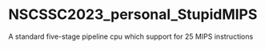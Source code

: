 # NSCSSC2023_personal_StupidMIPS
A standard five-stage pipeline cpu which support for 25 MIPS instructions
